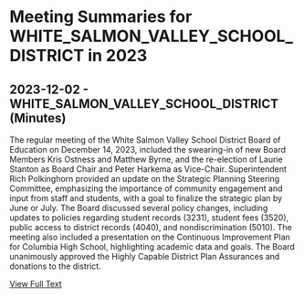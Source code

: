 # Meeting Summaries for WHITE_SALMON_VALLEY_SCHOOL_DISTRICT in 2023

## 2023-12-02 - WHITE_SALMON_VALLEY_SCHOOL_DISTRICT (Minutes)

The regular meeting of the White Salmon Valley School District Board of Education on December 14, 2023, included the swearing-in of new Board Members Kris Ostness and Matthew Byrne, and the re-election of Laurie Stanton as Board Chair and Peter Harkema as Vice-Chair. Superintendent Rich Polkinghorn provided an update on the Strategic Planning Steering Committee, emphasizing the importance of community engagement and input from staff and students, with a goal to finalize the strategic plan by June or July. The Board discussed several policy changes, including updates to policies regarding student records (3231), student fees (3520), public access to district records (4040), and nondiscrimination (5010). The meeting also included a presentation on the Continuous Improvement Plan for Columbia High School, highlighting academic data and goals. The Board unanimously approved the Highly Capable District Plan Assurances and donations to the district.

[View Full Text](https://raw.githubusercontent.com/VoronoiPerspectives/WashingtonStateSchoolBoardExplorer/refs/heads/main/data/countries/usa/states/wa/counties/klickitat/school_boards/white_salmon_valley_school_district/2023/2023-12-02-decemberdraftboard-minutes.txt)

